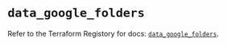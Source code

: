 # `data_google_folders`

Refer to the Terraform Registory for docs: [`data_google_folders`](https://registry.terraform.io/providers/hashicorp/google-beta/4.68.0/docs/data-sources/google_folders).

